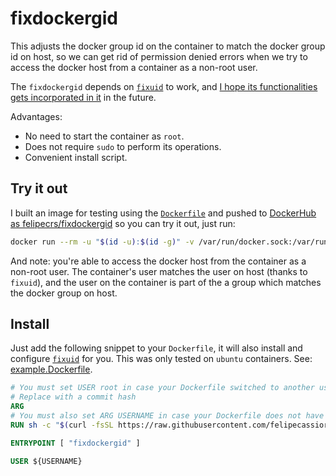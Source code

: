# fixdockergid

This adjusts the docker group id on the container to match the docker group id on host, so we can get rid of permission denied errors when we try to access the docker host from a container as a non-root user.

The `fixdockergid` depends on [`fixuid`](https://github.com/boxboat/fixuid) to work, and [I hope its functionalities gets incorporated in it](https://github.com/boxboat/fixuid/issues/29) in the future.

Advantages:

- No need to start the container as `root`.
- Does not require `sudo` to perform its operations.
- Convenient install script.

## Try it out

I built an image for testing using the [`Dockerfile`](./Dockerfile) and pushed to [DockerHub as felipecrs/fixdockergid](https://hub.docker.com/r/felipecrs/fixdockergid) so you can try it out, just run:

```bash
docker run --rm -u "$(id -u):$(id -g)" -v /var/run/docker.sock:/var/run/docker.sock felipecrs/fixdockergid docker run hello-world
```

And note: you're able to access the docker host from the container as a non-root user. The container's user matches the user on host (thanks to `fixuid`), and the user on the container is part of the a group which matches the docker group on host.

## Install

Just add the following snippet to your `Dockerfile`, it will also install and configure [`fixuid`](https://github.com/boxboat/fixuid) for you. This was only tested on `ubuntu` containers. See: [example.Dockerfile](./example.Dockerfile).

```Dockerfile
# You must set USER root in case your Dockerfile switched to another user before
# Replace with a commit hash
ARG 
# You must also set ARG USERNAME in case your Dockerfile does not have it already
RUN sh -c "$(curl -fsSL https://raw.githubusercontent.com/felipecassiors/fixdockergid/$FIXDOCKERGID_COMMIT/install.sh)"

ENTRYPOINT [ "fixdockergid" ]

USER ${USERNAME}
```

